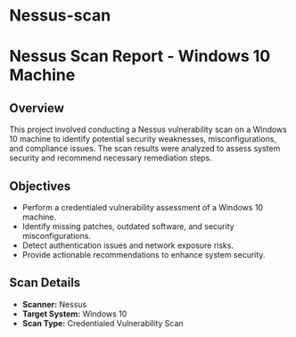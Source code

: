 # Nessus-scan

# Nessus Scan Report - Windows 10 Machine

## Overview
This project involved conducting a Nessus vulnerability scan on a Windows 10 machine to identify potential security weaknesses, misconfigurations, and compliance issues. The scan results were analyzed to assess system security and recommend necessary remediation steps.

## Objectives
- Perform a credentialed vulnerability assessment of a Windows 10 machine.
- Identify missing patches, outdated software, and security misconfigurations.
- Detect authentication issues and network exposure risks.
- Provide actionable recommendations to enhance system security.

## Scan Details
- **Scanner:** Nessus  
- **Target System:** Windows 10  
- **Scan Type:** Credentialed Vulnerability Scan    

